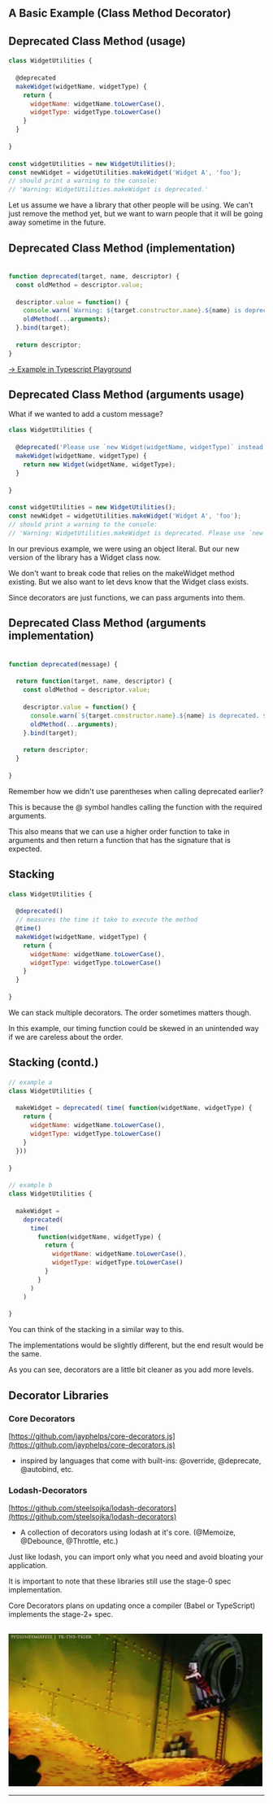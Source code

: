 ## A Basic Example (Class Method Decorator)

## Deprecated Class Method (usage)

```javascript
class WidgetUtilities {

  @deprecated
  makeWidget(widgetName, widgetType) {
    return {
      widgetName: widgetName.toLowerCase(),
      widgetType: widgetType.toLowerCase()
    }
  }

}

const widgetUtilities = new WidgetUtilities();
const newWidget = widgetUtilities.makeWidget('Widget A', 'foo');
// should print a warning to the console:
// 'Warning: WidgetUtilities.makeWidget is deprecated.'
```

<div class="notes">
Let us assume we have a library that other people will be using. We can't just remove the method yet, but we want to warn people that it will be going away sometime in the future.
</div>

## Deprecated Class Method (implementation)

```javascript

function deprecated(target, name, descriptor) {
  const oldMethod = descriptor.value;

  descriptor.value = function() {
  	console.warn(`Warning: ${target.constructor.name}.${name} is deprecated.`);
    oldMethod(...arguments);
  }.bind(target);
  
  return descriptor;
}

```

[-> Example in Typescript Playground](https://www.typescriptlang.org/play/#src=class%20WidgetUtilities%20%7B%0D%0A%0D%0A%20%20%40deprecated%0D%0A%20%20makeWidget(widgetName%2C%20widgetType)%20%7B%0D%0A%20%20%20%20return%20%7B%0D%0A%20%20%20%20%20%20widgetName%3A%20widgetName.toLowerCase()%2C%0D%0A%20%20%20%20%20%20widgetType%3A%20widgetType.toLowerCase()%0D%0A%20%20%20%20%7D%0D%0A%20%20%7D%0D%0A%0D%0A%7D%0D%0A%0D%0Aconst%20widgetUtilities%20%3D%20new%20WidgetUtilities()%3B%0D%0Aconst%20newWidget%20%3D%20widgetUtilities.makeWidget('Widget%20A'%2C%20'foo')%3B%0D%0A%0D%0Afunction%20deprecated(target%2C%20name%2C%20descriptor)%20%7B%0D%0A%20%20const%20oldMethod%20%3D%20descriptor.value%3B%0D%0A%0D%0A%20%20descriptor.value%20%3D%20function(...args)%20%7B%0D%0A%20%20%09console.warn(%60Warning%3A%20%24%7Btarget.constructor.name%7D.%24%7Bname%7D%20is%20deprecated.%60)%3B%0D%0A%20%20%20%20oldMethod(...args)%3B%0D%0A%20%20%7D.bind(target)%3B%0D%0A%20%20%0D%0A%20%20return%20descriptor%3B%0D%0A%7D)

## Deprecated Class Method (arguments usage)

What if we wanted to add a custom message?

```javascript
class WidgetUtilities {

  @deprecated('Please use `new Widget(widgetName, widgetType)` instead.')
  makeWidget(widgetName, widgetType) {
    return new Widget(widgetName, widgetType);
  }

}

const widgetUtilities = new WidgetUtilities();
const newWidget = widgetUtilities.makeWidget('Widget A', 'foo');
// should print a warning to the console:
// 'Warning: WidgetUtilities.makeWidget is deprecated. Please use `new Widget(widgetName, widgetType)` instead.'
```

<div class="notes">
In our previous example, we were using an object literal. But our new version of the library has a Widget class now.

We don't want to break code that relies on the makeWidget method existing. But we also want to let devs know that the Widget class exists.

Since decorators are just functions, we can pass arguments into them.
</div>

## Deprecated Class Method (arguments implementation)

```javascript

function deprecated(message) {

  return function(target, name, descriptor) {
    const oldMethod = descriptor.value;

    descriptor.value = function() {
      console.warn(`${target.constructor.name}.${name} is deprecated. ${message}`);
      oldMethod(...arguments);
    }.bind(target);
    
    return descriptor;
  }

}

```

<div class="notes">
Remember how we didn't use parentheses when calling deprecated earlier?

This is because the @ symbol handles calling the function with the required arguments.

This also means that we can use a higher order function to take in arguments and then return a function that has the signature that is expected.
</div>

## Stacking

```javascript
class WidgetUtilities {

  @deprecated()
  // measures the time it take to execute the method
  @time()
  makeWidget(widgetName, widgetType) {
    return {
      widgetName: widgetName.toLowerCase(),
      widgetType: widgetType.toLowerCase()
    }
  }

}

```

<div class="notes">

We can stack multiple decorators. The order sometimes matters though.

In this example, our timing function could be skewed in an unintended way if we are careless about the order.

</div>

## Stacking (contd.)


```javascript
// example a
class WidgetUtilities {

  makeWidget = deprecated( time( function(widgetName, widgetType) {
    return {
      widgetName: widgetName.toLowerCase(),
      widgetType: widgetType.toLowerCase()
    }
  }))

}

// example b
class WidgetUtilities {

  makeWidget = 
    deprecated(
      time(
        function(widgetName, widgetType) {
          return {
            widgetName: widgetName.toLowerCase(),
            widgetType: widgetType.toLowerCase()
          }
        }
      )
    )

}
```

<div class="notes">
You can think of the stacking in a similar way to this.

The implementations would be slightly different, but the end result would be the same.

As you can see, decorators are a little bit cleaner as you add more levels.
</div>

## Decorator Libraries

### Core Decorators
[https://github.com/jayphelps/core-decorators.js](https://github.com/jayphelps/core-decorators.js)

- inspired by languages that come with built-ins: @​override, @​deprecate, @​autobind, etc.

### Lodash-Decorators
[https://github.com/steelsojka/lodash-decorators](https://github.com/steelsojka/lodash-decorators)

- A collection of decorators using lodash at it's core. (@Memoize, @Debounce, @Throttle, etc.)

<div class="notes">

Just like lodash, you can import only what you need and avoid bloating your application.

It is important to note that these libraries still use the stage-0 spec implementation.

Core Decorators plans on updating once a compiler (Babel or TypeScript) implements the stage-2+ spec.

</div>

##

![](assets/good-dive.gif)

---
